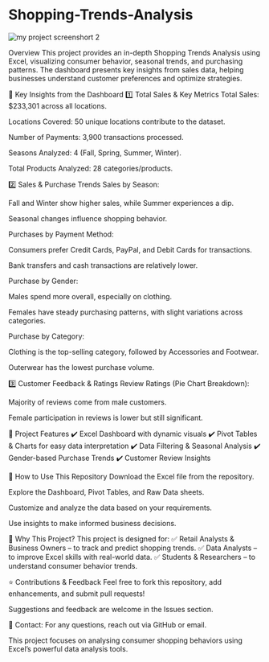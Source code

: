 # Shopping-Trends-Analysis

![my project screenshort 2](https://github.com/user-attachments/assets/99997f82-49ef-47c6-ba81-ba0fb2bc2343)


Overview
This project provides an in-depth Shopping Trends Analysis using Excel, visualizing consumer behavior, seasonal trends, and purchasing patterns. The dashboard presents key insights from sales data, helping businesses understand customer preferences and optimize strategies.

📌 Key Insights from the Dashboard
1️⃣ Total Sales & Key Metrics
Total Sales: $233,301 across all locations.

Locations Covered: 50 unique locations contribute to the dataset.

Number of Payments: 3,900 transactions processed.

Seasons Analyzed: 4 (Fall, Spring, Summer, Winter).

Total Products Analyzed: 28 categories/products.

2️⃣ Sales & Purchase Trends
Sales by Season:

Fall and Winter show higher sales, while Summer experiences a dip.

Seasonal changes influence shopping behavior.

Purchases by Payment Method:

Consumers prefer Credit Cards, PayPal, and Debit Cards for transactions.

Bank transfers and cash transactions are relatively lower.

Purchase by Gender:

Males spend more overall, especially on clothing.

Females have steady purchasing patterns, with slight variations across categories.

Purchase by Category:

Clothing is the top-selling category, followed by Accessories and Footwear.

Outerwear has the lowest purchase volume.

3️⃣ Customer Feedback & Ratings
Review Ratings (Pie Chart Breakdown):

Majority of reviews come from male customers.

Female participation in reviews is lower but still significant.

📂 Project Features
✔️ Excel Dashboard with dynamic visuals
✔️ Pivot Tables & Charts for easy data interpretation
✔️ Data Filtering & Seasonal Analysis
✔️ Gender-based Purchase Trends
✔️ Customer Review Insights

🚀 How to Use This Repository
Download the Excel file from the repository.

Explore the Dashboard, Pivot Tables, and Raw Data sheets.

Customize and analyze the data based on your requirements.

Use insights to make informed business decisions.

📌 Why This Project?
This project is designed for:
✅ Retail Analysts & Business Owners – to track and predict shopping trends.
✅ Data Analysts – to improve Excel skills with real-world data.
✅ Students & Researchers – to understand consumer behavior trends.

⭐ Contributions & Feedback
Feel free to fork this repository, add enhancements, and submit pull requests!

Suggestions and feedback are welcome in the Issues section.

📧 Contact: For any questions, reach out via GitHub or email.

This project focuses on analysing consumer shopping behaviors using Excel’s powerful data analysis tools.
